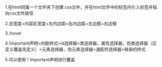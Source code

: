 1.在html同属一个文件夹下创建.css文件，并在html文件中的<head>标签内引入<link>标签并指向css文件路径

2.总宽度=内容区宽度+左内边距+右内边距+左边框+右边框

3.:hover

4.!important声明>内联样式>id选择器>类选择器，属性选择器，伪类选择器（后定义覆盖先定义）>元素选择器，伪元素选择器>通配符选择器>继承的样式

5.可以使用！Important声明进行覆盖

